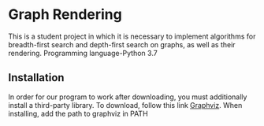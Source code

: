 # Graph Rendering

This is a student project in which it is necessary to implement algorithms for breadth-first search and depth-first search on graphs, as well as their rendering. Programming language-Python 3.7

## Installation

In order for our program to work after downloading, you must additionally install a third-party library. To download, follow this link [Graphviz](https://graphviz.org/download/). When installing, add the path to graphviz in PATH
